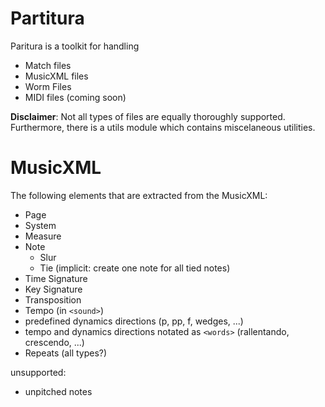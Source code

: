 # Partitura

Paritura is a toolkit for handling

* Match files
* MusicXML files
* Worm Files
* MIDI files (coming soon)

**Disclaimer**: Not all types of files are equally thoroughly supported. Furthermore, there is a utils module which contains miscelaneous utilities. 

MusicXML
========

The following elements that are extracted from the MusicXML:

* Page
* System
* Measure
* Note
  * Slur
  * Tie (implicit: create one note for all tied notes)
* Time Signature
* Key Signature
* Transposition
* Tempo (in `<sound>`)
* predefined dynamics directions (p, pp, f, wedges, ...)
* tempo and dynamics directions notated as `<words>` (rallentando, crescendo, ...)
* Repeats (all types?)

unsupported:

* unpitched notes
